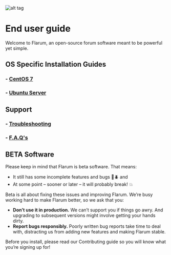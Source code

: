 ![alt tag](http://flarum.org/img/logo.png)

# End user guide

Welcome to Flarum, an open-source forum software meant to be powerful yet simple.

## OS Specific Installation Guides
### - [CentOS 7](centos-7-install.md)
### - [Ubuntu Server](ubuntu-server-install.md)

## Support
### - [Troubleshooting](https://github.com/Arkinn/docs/blob/master/user/troubleshooting.md)
### - [F.A.Q's](https://github.com/Arkinn/docs/blob/master/user/faq.md)


## BETA Software

Please keep in mind that Flarum is beta software. That means:

   - It still has some incomplete features and bugs :bug::beetle: and
   - At some point – sooner or later – it will probably break! :boom:

Beta is all about fixing these issues and improving Flarum. We’re busy working hard to make Flarum better, so we ask that you:

   - **Don’t use it in production.** We can’t support you if things go awry. And upgrading to subsequent versions might involve getting your hands dirty.
   - **Report bugs responsibly.** Poorly written bug reports take time to deal with, distracting us from adding new features and making Flarum stable.

Before you install, please read our Contributing guide so you will know what you’re signing up for!
